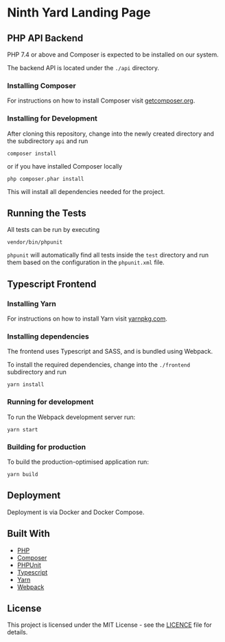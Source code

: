 # Ninth Yard Landing Page

## PHP API Backend

PHP 7.4 or above and Composer is expected to be installed on our system.

The backend API is located under the `./api` directory.

### Installing Composer

For instructions on how to install Composer visit [getcomposer.org](https://getcomposer.org/download/).

### Installing for Development

After cloning this repository, change into the newly created directory and the subdirectory `api` and run

```
composer install
```

or if you have installed Composer locally

```
php composer.phar install
```

This will install all dependencies needed for the project.

## Running the Tests

All tests can be run by executing

```
vendor/bin/phpunit
```

`phpunit` will automatically find all tests inside the `test` directory and run them based on the configuration in the `phpunit.xml` file.

## Typescript Frontend

### Installing Yarn

For instructions on how to install Yarn visit [yarnpkg.com](https://yarnpkg.com/lang/en/).

### Installing dependencies

The frontend uses Typescript and SASS, and is bundled using Webpack.

To install the required dependencies, change into the `./frontend` subdirectory and run

```
yarn install
```

### Running for development

To run the Webpack development server run:

```
yarn start
```

### Building for production

To build the production-optimised application run:

```
yarn build
```

## Deployment

Deployment is via Docker and Docker Compose.

## Built With

- [PHP](https://secure.php.net/)
- [Composer](https://getcomposer.org/)
- [PHPUnit](https://phpunit.de/)
- [Typescript](https://www.typescriptlang.org/)
- [Yarn](https://yarnpkg.com/lang/en/)
- [Webpack](https://webpack.js.org/)

## License

This project is licensed under the MIT License - see the [LICENCE](LICENCE) file for details.
